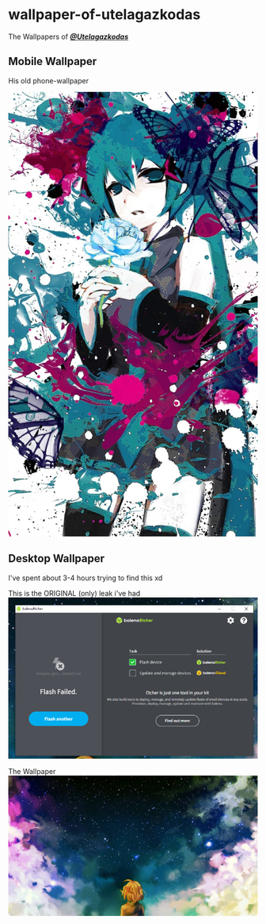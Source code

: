 # wallpaper-of-utelagazkodas
The Wallpapers of [***@Utelagazkodas***](https://github.com/Utelagazkodas)

## Mobile Wallpaper

His old phone-wallpaper

![Mobile Wallpaper](mobile_wallpaper.jpg)

## Desktop Wallpaper

I've spent about 3-4 hours trying to find this xd

This is the ORIGINAL (only) leak i've had
![The Original Leak](original_leak.png)

The Wallpaper
![The Wallpaper](wallpaper.jpg)
